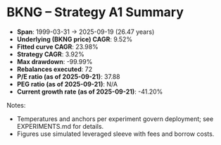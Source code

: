 # BKNG – Strategy A1 Summary

- **Span**: 1999-03-31 → 2025-09-19 (26.47 years)
- **Underlying (BKNG price) CAGR**: 9.52%
- **Fitted curve CAGR**: 23.98%
- **Strategy CAGR**: 3.92%
- **Max drawdown**: -99.99%
- **Rebalances executed**: 72
- **P/E ratio (as of 2025-09-21)**: 37.88
- **PEG ratio (as of 2025-09-21)**: N/A
- **Current growth rate (as of 2025-09-21)**: -41.20%

Notes:

- Temperatures and anchors per experiment govern deployment; see EXPERIMENTS.md for details.
- Figures use simulated leveraged sleeve with fees and borrow costs.


